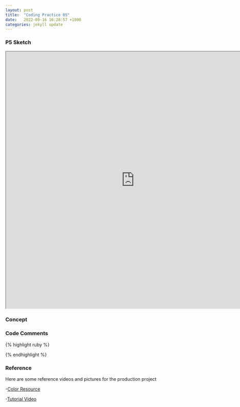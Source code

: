 ```yaml
---
layout: post
title:  "Coding Practice 05"
date:   2022-09-16 16:28:57 +1000
categories: jekyll update
---
```

### P5 Sketch
<iframe width=800 height=800 src="https://editor.p5js.org/GuiGui0v0/full/MLtknlFC3"></iframe>

### Concept  

### Code Comments

{% highlight ruby %}


{% endhighlight %}

### Reference
Here are some reference videos and pictures for the production project

-[Color Resource](https://www.w3schools.com/colors/colors_groups.asp)

-[Tutorial Video](https://www.youtube.com/watch?v=9LLFt80_unY&list=PLA4rGu8NPxE_VigzfGujzrJf9LZv7tx_I&index=14)